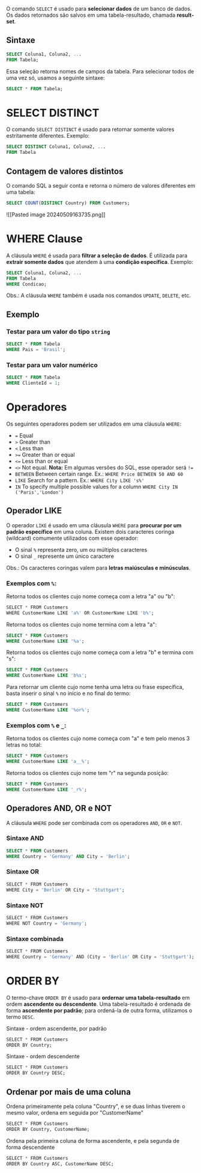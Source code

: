O comando `SELECT` é usado para **selecionar dados** de um banco de dados. Os dados retornados são salvos em uma tabela-resultado, chamada **result-set**.
## Sintaxe
```SQL
SELECT Coluna1, Coluna2, ...
FROM Tabela;
```

Essa seleção retorna nomes de campos da tabela. Para selecionar todos de uma vez só, usamos a seguinte sintaxe:
```SQL
SELECT * FROM Tabela; 
```
# SELECT DISTINCT
O comando `SELECT DISTINCT` é usado para retornar somente valores estritamente diferentes. Exemplo:
```SQL
SELECT DISTINCT Coluna1, Coluna2, ...
FROM Tabela
```
## Contagem de valores distintos
O comando SQL a seguir conta e retorna o número de valores diferentes em uma tabela:
```SQL
SELECT COUNT(DISTINCT Country) FROM Customers;
```

![[Pasted image 20240509163735.png]]

# WHERE Clause
A cláusula `WHERE` é usada para **filtrar a seleção de dados**. É utilizada para **extrair somente dados** que atendem à uma **condição específica**. Exemplo:
```SQL
SELECT Coluna1, Coluna2, ...
FROM Tabela
WHERE Condicao;
```
Obs.: A cláusula `WHERE` também é usada nos comandos `UPDATE`, `DELETE`, etc.
## Exemplo
### Testar para um valor do tipo `string`
```SQL
SELECT * FROM Tabela
WHERE Pais = 'Brasil';
```
### Testar para um valor numérico
```SQL
SELECT * FROM Tabela
WHERE ClienteId = 1;
```
# Operadores
Os seguintes operadores podem ser utilizados em uma cláusula `WHERE`:
- `=` Equal
- `>` Greater than
- `<` Less than
- `>=` Greater than or equal
- `<=` Less than or equal
- `<>` Not equal. **Nota:** Em algumas versões do SQL, esse operador será `!=`
- `BETWEEN` Between certain range. Ex.: `WHERE Price BETWEEN 50 AND 60`
- `LIKE` Search for a pattern. Ex.: `WHERE City LIKE 's%'`
- `IN` To specify multiple possible values for a column `WHERE City IN ('Paris','London')`
## Operador LIKE
O operador `LIKE` é usado em uma cláusula `WHERE` para **procurar por um padrão específico** em uma coluna. Existem dois caracteres coringa (wildcard) comumente utilizados com esse operador:
- O sinal `%` representa zero, um ou múltiplos caracteres
- O sinal `_` represente um único caractere

Obs.: Os caracteres coringas valem para **letras maiúsculas e minúsculas**.
### Exemplos com `%`:

Retorna todos os clientes cujo nome começa com a letra "a" ou "b":
```SQL
SELECT * FROM Customers  
WHERE CustomerName LIKE 'a%' OR CustomerName LIKE 'b%';
```

Retorna todos os clientes cujo nome termina com a letra "a":
```SQL
SELECT * FROM Customers
WHERE CustomerName LIKE '%a';
```

Retorna todos os clientes cujo nome começa com a letra "b" e termina com "s":
```SQL
SELECT * FROM Customers
WHERE CustomerName LIKE 'b%s';
```

Para retornar um cliente cujo nome tenha uma letra ou frase específica, basta inserir o sinal `%` no início e no final do termo:
```SQL
SELECT * FROM Customers
WHERE CustomerName LIKE '%or%';
```
### Exemplos com `%` e `_`:

Retorna todos os clientes cujo nome começa com "a" e tem pelo menos 3 letras no total:
```SQL
SELECT * FROM Customers
WHERE CustomerName LIKE 'a__%';
```

Retorna todos os clientes cujo nome tem "r" na segunda posição:
```SQL
SELECT * FROM Customers
WHERE CustomerName LIKE '_r%';
```



## Operadores AND, OR e NOT
A cláusula `WHERE` pode ser combinada com os operadores `AND`, `OR` e `NOT`.
### Sintaxe AND
```SQL
SELECT * FROM Customers
WHERE Country = 'Germany' AND City = 'Berlin';
```
### Sintaxe OR
```SQL
SELECT * FROM Customers  
WHERE City = 'Berlin' OR City = 'Stuttgart';
```
### Sintaxe NOT
```SQL
SELECT * FROM Customers  
WHERE NOT Country = 'Germany';
```
### Sintaxe combinada
```SQL
SELECT * FROM Customers  
WHERE Country = 'Germany' AND (City = 'Berlin' OR City = 'Stuttgart');
```



# ORDER BY
O termo-chave `ORDER BY` é usado para **ordernar uma tabela-resultado** em ordem **ascendente ou descendente**. Uma tabela-resultado é ordenada de forma **ascendente por padrão**; para ordená-la de outra forma, utilizamos o termo `DESC`.

Sintaxe - ordem ascendente, por padrão
```SQL
SELECT * FROM Customers  
ORDER BY Country;
```

Sintaxe - ordem descendente
```SQL
SELECT * FROM Customers  
ORDER BY Country DESC;
```
## Ordenar por mais de uma coluna

Ordena primeiramente pela coluna "Country", e se duas linhas tiverem o mesmo valor, ordena em seguida por "CustomerName"
```SQL
SELECT * FROM Customers  
ORDER BY Country, CustomerName;
```

Ordena pela primeira coluna de forma ascendente, e pela segunda de forma descendente
```SQL
SELECT * FROM Customers  
ORDER BY Country ASC, CustomerName DESC;
```
